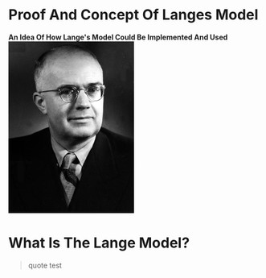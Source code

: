 # Proof And Concept Of Langes Model
**An Idea Of How Lange's Model Could Be Implemented And Used**
[![](assets/Oskar_Lange_20-65.jpg)](https://en.wikipedia.org/wiki/Oskar_R._Lange "Oskar Lange")

What Is The Lange Model?
=============

> quote test
